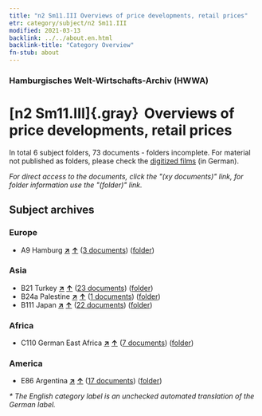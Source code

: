 ```yaml
---
title: "n2 Sm11.III Overviews of price developments, retail prices"
etr: category/subject/n2 Sm11.III
modified: 2021-03-13
backlink: ../../about.en.html
backlink-title: "Category Overview"
fn-stub: about
---
```


### Hamburgisches Welt-Wirtschafts-Archiv (HWWA)
# [n2 Sm11.III]{.gray}&#8201; Overviews of price developments, retail prices&#160; 





In total 6 subject folders, 73 documents - folders incomplete.
For material not published as folders, please check the [digitized films](/film/h1_sh) (in German).

_For direct access to the documents, click the "(xy documents)" link, for folder information use the "(folder)" link._

## Subject archives



### Europe

- A9 Hamburg [**&nearr;**](../../../geo/i/140905/about.en.html "Hamburg (all folders)") [**&uarr;**](../../../geo/about.en.html#A9 "Country category system") (<a href="https://pm20.zbw.eu/dfgview/sh/140905,145004" title="about: Hamburg : Overviews of price developments, retail prices" target="_blank">3 documents</a>) ([folder](../../../../folder/sh/1409xx/140905/1450xx/145004/about.en.html))

### Asia

- B21 Turkey [**&nearr;**](../../../geo/i/141111/about.en.html "Turkey (all folders)") [**&uarr;**](../../../geo/about.en.html#B21 "Country category system") (<a href="https://pm20.zbw.eu/dfgview/sh/141111,145004" title="about: Turkey : Overviews of price developments, retail prices" target="_blank">23 documents</a>) ([folder](../../../../folder/sh/1411xx/141111/1450xx/145004/about.en.html))
- B24a Palestine [**&nearr;**](../../../geo/i/141115/about.en.html "Palestine (all folders)") [**&uarr;**](../../../geo/about.en.html#B24a "Country category system") (<a href="https://pm20.zbw.eu/dfgview/sh/141115,145004" title="about: Palestine : Overviews of price developments, retail prices" target="_blank">1 documents</a>) ([folder](../../../../folder/sh/1411xx/141115/1450xx/145004/about.en.html))
- B111 Japan [**&nearr;**](../../../geo/i/141272/about.en.html "Japan (all folders)") [**&uarr;**](../../../geo/about.en.html#B111 "Country category system") (<a href="https://pm20.zbw.eu/dfgview/sh/141272,145004" title="about: Japan : Overviews of price developments, retail prices" target="_blank">22 documents</a>) ([folder](../../../../folder/sh/1412xx/141272/1450xx/145004/about.en.html))

### Africa

- C110 German East Africa [**&nearr;**](../../../geo/i/141471/about.en.html "German East Africa (all folders)") [**&uarr;**](../../../geo/about.en.html#C110 "Country category system") (<a href="https://pm20.zbw.eu/dfgview/sh/141471,145004" title="about: German East Africa : Overviews of price developments, retail prices" target="_blank">7 documents</a>) ([folder](../../../../folder/sh/1414xx/141471/1450xx/145004/about.en.html))

### America

- E86 Argentina [**&nearr;**](../../../geo/i/141692/about.en.html "Argentina (all folders)") [**&uarr;**](../../../geo/about.en.html#E86 "Country category system") (<a href="https://pm20.zbw.eu/dfgview/sh/141692,145004" title="about: Argentina : Overviews of price developments, retail prices" target="_blank">17 documents</a>) ([folder](../../../../folder/sh/1416xx/141692/1450xx/145004/about.en.html))


_* The English category label is an unchecked automated translation of the German label._

